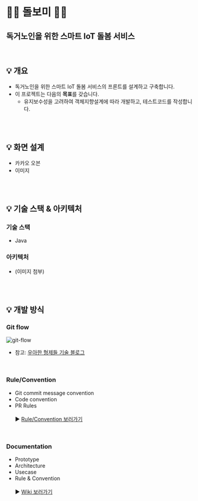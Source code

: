 # 👴👵  돌보미  👵👴
## 독거노인을 위한 스마트 IoT 돌봄 서비스
</br>

## 💡 개요
- 독거노인을 위한 스마트 IoT 돌봄 서비스의 프론트를 설계하고 구축합니다.
- 이 프로젝트는 다음의 **목표**를 갖습니다.
  - 유지보수성을 고려하여 객체지향설계에 따라 개발하고, 테스트코드를 작성합니다.


</br>
</br>

## 💡 화면 설계
- 카카오 오븐
- 이미지


</br>
</br>


## 💡 기술 스택 & 아키텍처
### 기술 스택
- Java

### 아키텍처
  - (이미지 첨부)
  
</br>
</br>


## 💡 개발 방식
### Git flow
![git-flow](https://user-images.githubusercontent.com/79824919/121235450-df980700-c8cf-11eb-9ffd-d06cb85a0f14.png)
- 참고: [우아한 형제들 기술 블로그](https://woowabros.github.io/experience/2017/10/30/baemin-mobile-git-branch-strategy.html)


</br>


### Rule/Convention
- Git commit message convention
- Code convention
- PR Rules </br></br>
▶️ [Rule/Convention 보러가기](https://github.com/DOLBOMI/DOLBOMI_FRONT/wiki/Rule-&-Convention)


</br>


### Documentation
- Prototype
- Architecture
- Usecase
- Rule & Convention </br></br>
▶️ [Wiki 보러가기](https://github.com/DOLBOMI/DOLBOMI_FRONT/wiki)
